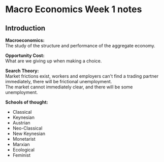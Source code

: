# Macro Economics Week 1 notes

## Introduction

**Macroeconomics:**  
The study of the structure and performance of the
aggregate economy.  

**Opportunity Cost:**  
What are we giving up when making a choice.  

**Search Theory:**  
Market frictions exist, workers and employers can't find a trading partner immediately, there will be frictional unemployment.  
The market cannot immediately clear, and there will be some unemployment.

**Schools of thought:**
- Classical
- Keynesian
- Austrian
- Neo-Classical
- New Keynesian
- Monetarist
- Marxian
- Ecological
- Feminist


